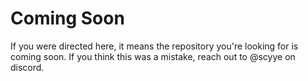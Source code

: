 # Coming Soon
If you were directed here, it means the repository you're looking for is coming soon.
If you think this was a mistake, reach out to @scyye on discord.
